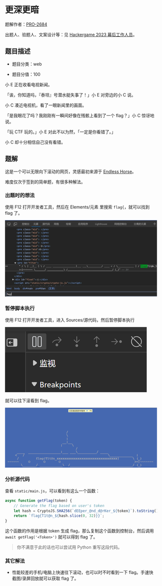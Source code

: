 # 更深更暗

题解作者：[PRO-2684](https://github.com/PRO-2684)

出题人、验题人、文案设计等：见 [Hackergame 2023 幕后工作人员](https://hack.lug.ustc.edu.cn/credits/)。

## 题目描述

- 题目分类：web

- 题目分值：100

小 E 正在收看电视新闻。

「诶，你知道吗，『泰坦』号潜水艇失事了！」小 E 对旁边的小 C 说。

小 C 凑近电视机，看了一眼新闻里的画面。

「是我眼花了吗？我刚刚有一瞬间好像在残骸上看到了一个 flag？」小 C 惊讶地说。

「玩 CTF 玩的。」小 E 对此不以为然，「一定是你看错了。」

小 C 却十分相信自己没有看错。

## 题解

这是一个可以无限向下滚动的网页，灵感最初来源于 [Endless Horse](http://endless.horse/)。

难度仅次于签到的简单题，有很多种解法。

### 出题时的想法

使用 F12 打开开发者工具，然后在 Elements/元素 里搜索 `flag{`，就可以找到 flag 了。

![1](images/1.png)

### 暂停脚本执行

使用 F12 打开开发者工具，进入 Sources/源代码，然后暂停脚本执行

![2](images/2.png)

就可以往下滚看到 flag。

![3](images/3.png)

### 分析源代码

查看 `static/main.js`，可以看到有这么一个函数：

```js
async function getFlag(token) {
    // Generate the flag based on user's token
    let hash = CryptoJS.SHA256(`dEEper_@nd_d@rKer_${token}`).toString();
    return `flag{T1t@n_${hash.slice(0, 32)}}`;
}
```

这个函数的作用是根据 token 生成 flag，那么复制这个函数到控制台，然后调用 `await getFlag('<Token>')` 就可以得到 flag 了。

> 你不满意于此的话也可以尝试用 Python 重写这段代码。

### 其它解法

- 性能较差的手机/电脑上快速往下滚动，也可以时不时看到一下 flag。手速快截图/录屏回放就可以获取 flag 了。
